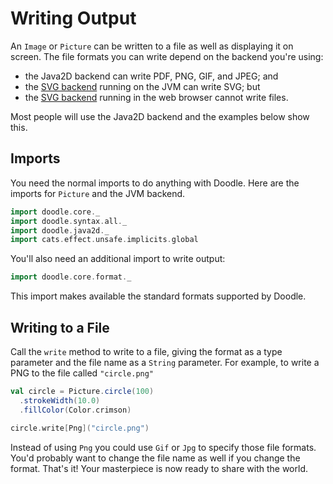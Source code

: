 # Writing Output

An `Image` or `Picture` can be written to a file as well as displaying it on screen. The file formats you can write depend on the backend you're using:

* the Java2D backend can write PDF, PNG, GIF, and JPEG; and
* the [SVG backend][doodle-svg] running on the JVM can write SVG; but
* the [SVG backend][doodle-svg] running in the web browser cannot write files.

Most people will use the Java2D backend and the examples below show this.


## Imports

You need the normal imports to do anything with Doodle. Here are the imports for `Picture` and the JVM backend.

```scala mdoc:silent
import doodle.core._
import doodle.syntax.all._
import doodle.java2d._
import cats.effect.unsafe.implicits.global
```

You'll also need an additional import to write output:

```scala mdoc:silent
import doodle.core.format._
```

This import makes available the standard formats supported by Doodle. 


## Writing to a File

Call the `write` method to write to a file, giving the format as a type parameter and the file name as a `String` parameter. For example, to write a PNG to the file called `"circle.png"`

```scala mdoc:silent
val circle = Picture.circle(100)
  .strokeWidth(10.0)
  .fillColor(Color.crimson)
  
circle.write[Png]("circle.png")
```

Instead of using `Png` you could use `Gif` or `Jpg` to specify those file formats. You'd probably want to change the file name as well if you change the format. That's it! Your masterpiece is now ready to share with the world.

[doodle-svg]: https://github.com/creativescala/doodle-svg
